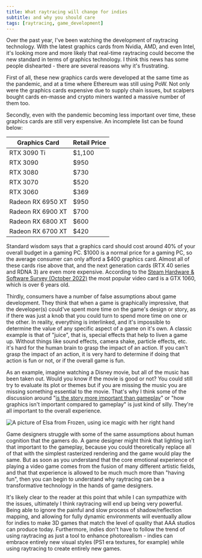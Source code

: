 ```yaml
---
title: What raytracing will change for indies
subtitle: and why you should care
tags: [raytracing, game_development]
---
```


Over the past year, I've been watching the development of raytracing technology.
With the latest graphics cards from Nvidia, AMD, and even Intel, it's looking
more and more likely that real-time raytracing could become the new standard in
terms of graphics technology. I think this news has some people dishearted -
there are several reasons why it's frustrating.

First of all, these new graphics cards were developed at the same time as the
pandemic, and at a time where Ethereum was still using PoW. Not only were the
graphics cards expensive due to supply chain issues, but scalpers bought cards
en-masse and crypto miners wanted a massive number of them too.

Secondly, even with the pandemic becoming less important over time, these
graphics cards are still very expensive. An incomplete list can be found below:

| Graphics Card     | Retail Price |
| ----------------- | ------------ |
| RTX 3090 Ti       | $1,100       |
| RTX 3090          | $950         |
| RTX 3080          | $730         |
| RTX 3070          | $520         |
| RTX 3060          | $369         |
| Radeon RX 6950 XT | $950         |
| Radeon RX 6900 XT | $700         |
| Radeon RX 6800 XT | $600         |
| Radeon RX 6700 XT | $420         |

Standard wisdom says that a graphics card should cost around 40% of your overall
budget in a gaming PC. $1000 is a normal price for a gaming PC, so the average
consumer can only afford a $400 graphics card. Almost all of these cards rise
above that, and the next generation cards (RTX 40 series and RDNA 3) are even
more expensive. According to the
[Steam Hardware & Software Survey (October 2022)](https://store.steampowered.com/hwsurvey/Steam-Hardware-Software-Survey-Welcome-to-Steam)
the most popular video card is a GTX 1060, which is over 6 years old.

Thirdly, consumers have a number of false assumptions about game development.
They think that when a game is graphically impressive, that the developer(s)
could've spent more time on the game's design or story, as if there was just a
knob that you could turn to spend more time on one or the other. In reality,
everything is interlinked, and it's impossible to determine the value of any
specific aspect of a game on it's own. A classic example is that of "juice",
that is, special effects that help to liven a game up. Without things like sound
effects, camera shake, particle effects, etc. it's hard for the human brain to
grasp the impact of an action. If you can't grasp the impact of an action, it is
very hard to determine if doing that action is fun or not, or if the overall
game is fun.

As an example, imagine watching a Disney movie, but all of the music has been
taken out. Would you know if the movie is good or not? You could still try to
evaluate its plot or themes but if you are missing the music you are missing
something essential to the movie. That's why I think some of the discussion
around
"[is the story more important than gameplay](https://www.youtube.com/watch?v=8xTBsVyT4lQ)"
or "how graphics isn't important compared to gameplay" is just kind of silly.
They're all important to the overall experience.

![A picture of Elsa from Frozen, using ice magic with her right hand](../../images/elsa.jpg "Imagine watching the Let it Go sequence without any music. It would be very hard to determine what emotions are supposed to be happening just from visuals alone.")

Game designers struggle with some of the same assumptions about human cognition
that the gamers do. A game designer might think that lighting isn't that
important to the gameplay, because you could theoretically replace all of that
with the simplest rasterized rendering and the game would play the same. But as
soon as you understand that the core emotional experience of playing a video
game comes from the fusion of many different artistic fields, and that that
experience is allowed to be much much more than "having fun", then you can begin
to understand why raytracing can be a transformative technology in the hands of
game designers.

It's likely clear to the reader at this point that while I can sympathize with
the issues, ultimately I think raytracing will end up being very powerful. Being
able to ignore the painful and slow process of shadow/reflection mapping, and
allowing for fully dynamic environments will eventually allow for indies to make
3D games that match the level of quality that AAA studios can produce today.
Furthermore, indies don't have to follow the trend of using raytracing as just a
tool to enhance photorealism - indies can embrace entirely new visual styles
(PS1 era textures, for example) while using raytracing to create entirely new
games.
